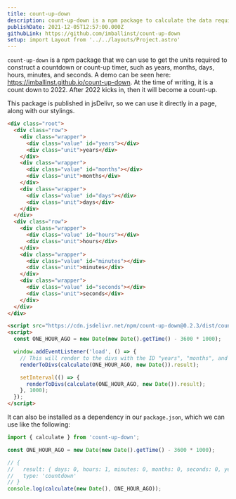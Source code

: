 ```yaml
---
title: count-up-down
description: count-up-down is a npm package to calculate the data required for a countdown or count-up timer.
publishDate: 2021-12-05T12:57:00.000Z
githubLink: https://github.com/imballinst/count-up-down
setup: import Layout from '../../layouts/Project.astro'
---
```


`count-up-down` is a npm package that we can use to get the units required to construct a countdown or count-up timer, such as years, months, days, hours, minutes, and seconds. A demo can be seen here: https://imballinst.github.io/count-up-down. At the time of writing, it is a count down to 2022. After 2022 kicks in, then it will become a count-up.

This package is published in jsDelivr, so we can use it directly in a page, along with our stylings.

```html
<div class="root">
  <div class="row">
    <div class="wrapper">
      <div class="value" id="years"></div>
      <div class="unit">years</div>
    </div>
    <div class="wrapper">
      <div class="value" id="months"></div>
      <div class="unit">months</div>
    </div>
    <div class="wrapper">
      <div class="value" id="days"></div>
      <div class="unit">days</div>
    </div>
  </div>
  <div class="row">
    <div class="wrapper">
      <div class="value" id="hours"></div>
      <div class="unit">hours</div>
    </div>
    <div class="wrapper">
      <div class="value" id="minutes"></div>
      <div class="unit">minutes</div>
    </div>
    <div class="wrapper">
      <div class="value" id="seconds"></div>
      <div class="unit">seconds</div>
    </div>
  </div>
</div>

<script src="https://cdn.jsdelivr.net/npm/count-up-down@0.2.3/dist/count-up-down.min.js"></script>
<script>
  const ONE_HOUR_AGO = new Date(new Date().getTime() - 3600 * 1000);

  window.addEventListener('load', () => {
    // This will render to the divs with the ID "years", "months", and so on.
    renderToDivs(calculate(ONE_HOUR_AGO, new Date()).result);

    setInterval(() => {
      renderToDivs(calculate(ONE_HOUR_AGO, new Date()).result);
    }, 1000);
  });
</script>
```

It can also be installed as a dependency in our `package.json`, which we can use like the following:

```js
import { calculate } from 'count-up-down';

const ONE_HOUR_AGO = new Date(new Date().getTime() - 3600 * 1000);

// {
//   result: { days: 0, hours: 1, minutes: 0, months: 0, seconds: 0, years: 0 },
//   type: 'countdown'
// }
console.log(calculate(new Date(), ONE_HOUR_AGO));
```

